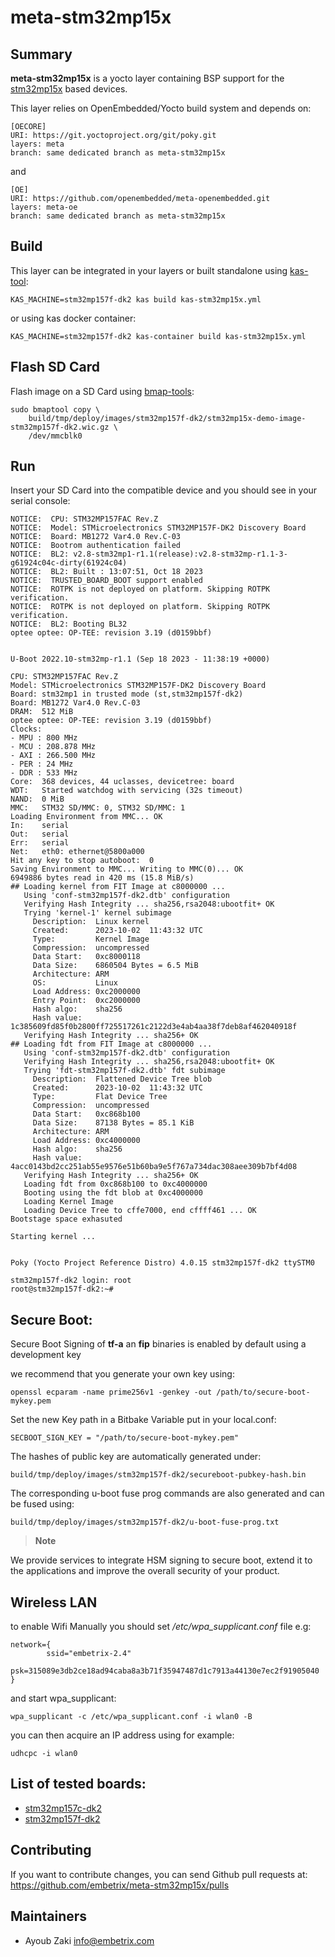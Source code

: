 # meta-stm32mp15x

## Summary

**meta-stm32mp15x** is a yocto layer containing BSP support for the [stm32mp15x](https://wiki.st.com/stm32mpu/wiki/Category:STM32MP15x) based devices.

This layer relies on OpenEmbedded/Yocto build system and depends on:

```
[OECORE]
URI: https://git.yoctoproject.org/git/poky.git
layers: meta
branch: same dedicated branch as meta-stm32mp15x
```
and

```
[OE]
URI: https://github.com/openembedded/meta-openembedded.git
layers: meta-oe
branch: same dedicated branch as meta-stm32mp15x
```

## Build

This layer can be integrated in your layers or built standalone using [kas-tool](https://github.com/siemens/kas):

```
KAS_MACHINE=stm32mp157f-dk2 kas build kas-stm32mp15x.yml
```

or using kas docker container:

```
KAS_MACHINE=stm32mp157f-dk2 kas-container build kas-stm32mp15x.yml
```

## Flash SD Card

Flash image on a SD Card using [bmap-tools](https://github.com/intel/bmap-tools):


```
sudo bmaptool copy \
    build/tmp/deploy/images/stm32mp157f-dk2/stm32mp15x-demo-image-stm32mp157f-dk2.wic.gz \
    /dev/mmcblk0
```

## Run

Insert your SD Card into the compatible device and you should see in your serial console:

```
NOTICE:  CPU: STM32MP157FAC Rev.Z
NOTICE:  Model: STMicroelectronics STM32MP157F-DK2 Discovery Board
NOTICE:  Board: MB1272 Var4.0 Rev.C-03
NOTICE:  Bootrom authentication failed
NOTICE:  BL2: v2.8-stm32mp1-r1.1(release):v2.8-stm32mp-r1.1-3-g61924c04c-dirty(61924c04)
NOTICE:  BL2: Built : 13:07:51, Oct 18 2023
NOTICE:  TRUSTED_BOARD_BOOT support enabled
NOTICE:  ROTPK is not deployed on platform. Skipping ROTPK verification.
NOTICE:  ROTPK is not deployed on platform. Skipping ROTPK verification.
NOTICE:  BL2: Booting BL32
optee optee: OP-TEE: revision 3.19 (d0159bbf)


U-Boot 2022.10-stm32mp-r1.1 (Sep 18 2023 - 11:38:19 +0000)

CPU: STM32MP157FAC Rev.Z
Model: STMicroelectronics STM32MP157F-DK2 Discovery Board
Board: stm32mp1 in trusted mode (st,stm32mp157f-dk2)
Board: MB1272 Var4.0 Rev.C-03
DRAM:  512 MiB
optee optee: OP-TEE: revision 3.19 (d0159bbf)
Clocks:
- MPU : 800 MHz
- MCU : 208.878 MHz
- AXI : 266.500 MHz
- PER : 24 MHz
- DDR : 533 MHz
Core:  368 devices, 44 uclasses, devicetree: board
WDT:   Started watchdog with servicing (32s timeout)
NAND:  0 MiB
MMC:   STM32 SD/MMC: 0, STM32 SD/MMC: 1
Loading Environment from MMC... OK
In:    serial
Out:   serial
Err:   serial
Net:   eth0: ethernet@5800a000
Hit any key to stop autoboot:  0 
Saving Environment to MMC... Writing to MMC(0)... OK
6949886 bytes read in 420 ms (15.8 MiB/s)
## Loading kernel from FIT Image at c8000000 ...
   Using 'conf-stm32mp157f-dk2.dtb' configuration
   Verifying Hash Integrity ... sha256,rsa2048:ubootfit+ OK
   Trying 'kernel-1' kernel subimage
     Description:  Linux kernel
     Created:      2023-10-02  11:43:32 UTC
     Type:         Kernel Image
     Compression:  uncompressed
     Data Start:   0xc8000118
     Data Size:    6860504 Bytes = 6.5 MiB
     Architecture: ARM
     OS:           Linux
     Load Address: 0xc2000000
     Entry Point:  0xc2000000
     Hash algo:    sha256
     Hash value:   1c385609fd85f0b2800ff725517261c2122d3e4ab4aa38f7deb8af462040918f
   Verifying Hash Integrity ... sha256+ OK
## Loading fdt from FIT Image at c8000000 ...
   Using 'conf-stm32mp157f-dk2.dtb' configuration
   Verifying Hash Integrity ... sha256,rsa2048:ubootfit+ OK
   Trying 'fdt-stm32mp157f-dk2.dtb' fdt subimage
     Description:  Flattened Device Tree blob
     Created:      2023-10-02  11:43:32 UTC
     Type:         Flat Device Tree
     Compression:  uncompressed
     Data Start:   0xc868b100
     Data Size:    87138 Bytes = 85.1 KiB
     Architecture: ARM
     Load Address: 0xc4000000
     Hash algo:    sha256
     Hash value:   4acc0143bd2cc251ab55e9576e51b60ba9e5f767a734dac308aee309b7bf4d08
   Verifying Hash Integrity ... sha256+ OK
   Loading fdt from 0xc868b100 to 0xc4000000
   Booting using the fdt blob at 0xc4000000
   Loading Kernel Image
   Loading Device Tree to cffe7000, end cffff461 ... OK
Bootstage space exhasuted

Starting kernel ...


Poky (Yocto Project Reference Distro) 4.0.15 stm32mp157f-dk2 ttySTM0

stm32mp157f-dk2 login: root
root@stm32mp157f-dk2:~# 
```

## Secure Boot:

Secure Boot Signing of **tf-a** an **fip** binaries is enabled by default using a development key 

we recommend that you generate your own key using: 

```
openssl ecparam -name prime256v1 -genkey -out /path/to/secure-boot-mykey.pem
```

Set the new Key path in a Bitbake Variable put in your local.conf:

```
SECBOOT_SIGN_KEY = "/path/to/secure-boot-mykey.pem"
```

The hashes of public key are automatically generated under:

```
build/tmp/deploy/images/stm32mp157f-dk2/secureboot-pubkey-hash.bin
```

The corresponding u-boot fuse prog commands are also generated and can be fused using:

```
build/tmp/deploy/images/stm32mp157f-dk2/u-boot-fuse-prog.txt
```

> **Note**

We provide services to integrate HSM signing to secure boot, extend it to the applications
and improve the overall security of your product.


## Wireless LAN

to enable Wifi Manually you should set */etc/wpa_supplicant.conf* file e.g:

```
network={
        ssid="embetrix-2.4"
        psk=315089e3db2ce18ad94caba8a3b71f35947487d1c7913a44130e7ec2f91905040
}
```

and start wpa_supplicant:

```
wpa_supplicant -c /etc/wpa_supplicant.conf -i wlan0 -B
```

you can then acquire an IP address using for example:

```
udhcpc -i wlan0
```

## List of tested boards:

* [stm32mp157c-dk2](https://www.st.com/en/evaluation-tools/stm32mp157c-dk2.html)
* [stm32mp157f-dk2](https://www.st.com/en/evaluation-tools/stm32mp157f-dk2.html)

## Contributing

If you want to contribute changes, you can send Github pull requests at:
https://github.com/embetrix/meta-stm32mp15x/pulls


## Maintainers

 - Ayoub Zaki <info@embetrix.com>
